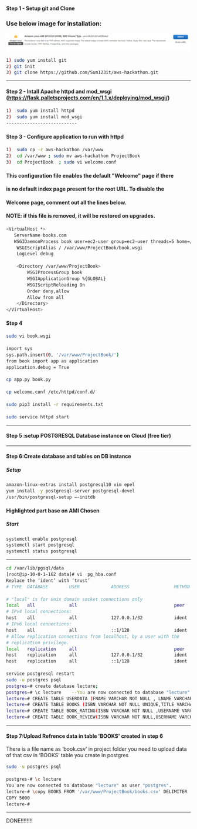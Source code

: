 #### Step 1 - Setup git and Clone 

### Use below image for installation:

![Screenshot](screenshot.png)

```bash
1) sudo yum install git
2) git init
3) git clone https://github.com/Sum123it/aws-hackathon.git
```
                   
---------------------
#### Step 2 - Intall Apache httpd and mod_wsgi (https://flask.palletsprojects.com/en/1.1.x/deploying/mod_wsgi/)

```bash
1)	sudo yum install httpd
2)	sudo yum install mod_wsgi
---------------------------
```

#### Step 3 - Configure application to run with httpd

```bash
1)	sudo cp -r aws-hackathon /var/www
2)	cd /var/www ; sudo mv aws-hackathon ProjectBook
3)	cd ProjectBook  ; sudo vi welcome.conf
```

#### This configuration file enables the default "Welcome" page if there
#### is no default index page present for the root URL.  To disable the
#### Welcome page, comment out all the lines below.
#### NOTE: if this file is removed, it will be restored on upgrades.


```bash
<VirtualHost *>
   ServerName books.com
   WSGIDaemonProcess book user=ec2-user group=ec2-user threads=5 home=/var/www/ProjectBook
    WSGIScriptAlias / /var/www/ProjectBook/book.wsgi
    LogLevel debug

    <Directory /var/www/ProjectBook>
        WSGIProcessGroup book
        WSGIApplicationGroup %{GLOBAL}
        WSGIScriptReloading On
        Order deny,allow
        Allow from all
    </Directory>
</VirtualHost>
```
#### Step 4

```bash
sudo vi book.wsgi

import sys
sys.path.insert(0, '/var/www/ProjectBook/')
from book import app as application
application.debug = True

cp app.py book.py

cp welcome.conf /etc/httpd/conf.d/

sudo pip3 install -r requirements.txt
       
sudo service httpd start
```
-----------------------------------------------------


#### Step 5 :setup POSTGRESQL Database instance on Cloud (free tier)

-----------------------------------------------------------

#### Step 6:Create database and tables on DB instance


##### Setup

```bash
amazon-linux-extras install postgresql10 vim epel
yum install -y postgresql-server postgresql-devel
/usr/bin/postgresql-setup –-initdb

```

####	Highlighted part base on AMI Chosen 
##### Start
```bash
systemctl enable postgresql
systemctl start postgresql
systemctl status postgresql
```
-----
```bash
cd /var/lib/pgsql/data
[root@ip-10-0-1-162 data]# vi  pg_hba.conf 
Replace the ‘ident’ with ‘trust’
# TYPE  DATABASE        USER            ADDRESS                 METHOD

# "local" is for Unix domain socket connections only
local   all             all                                     peer
# IPv4 local connections:
host    all             all             127.0.0.1/32            ident
# IPv6 local connections:
host    all             all             ::1/128                 ident
# Allow replication connections from localhost, by a user with the
# replication privilege.
local   replication     all                                     peer
host    replication     all             127.0.0.1/32            ident
host    replication     all             ::1/128                 ident

service postgresql restart
sudo -u postgres psql
postgres=# create database lecture;
postgres=# \c lecture    --You are now connected to database "lecture" as user "postgres".
lecture=# CREATE TABLE USERDATA (FNAME VARCHAR NOT NULL , LNAME VARCHAR NOT NULL , EMAIL TEXT NOT NULL ,USERNAME VARCHAR NOT NULL UNIQUE , PASSWORD TEXT NOT NULL);
lecture=# CREATE TABLE BOOKS (ISBN VARCHAR NOT NULL UNIQUE,TITLE VARCHAR NOT NULL,AUTHOR VARCHAR NOT NULL,PUBYEAR INTEGER NOT NULL);
lecture=# CREATE TABLE BOOK_RATING(ISBN VARCHAR NOT NULL ,USERNAME VARCHAR NOT NULL ,RATING INTEGER NOT NULL);
lecture=# CREATE TABLE BOOK_REVIEW(ISBN VARCHAR NOT NULL,USERNAME VARCHAR NOT NULL,REVIEW TEXT NOT NULL);

```
-----------------------------------------------------------------

#### Step 7:Upload Refrence data in table 'BOOKS' created in step 6

There is a file name as ‘book.csv’ in project folder you need to upload data of that csv in ‘BOOKS’ table you create in postgres

```bash
sudo -u postgres psql
 
postgres-# \c lecture
You are now connected to database "lecture" as user "postgres".
lecture-# \copy BOOKS FROM '/var/www/ProjectBook/books.csv' DELIMITER ',' CSV
COPY 5000
lecture-#
```
----------------------------------------------------------------


DONE!!!!!!!!








